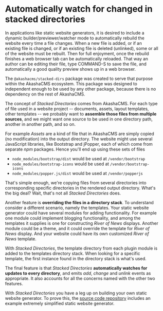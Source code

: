 # Automatically watch for changed in stacked directories

In applications like static website generators, it is desired to include a dynamic builder/previewer/watcher mode to automatically rebuild the website every time a file changes.  When a new file is added, or if an existing file is changed, or if an existing file is deleted (unlinked), some or all of the website must be rebuilt.  Then for full enjoyment, once the rebuild finishes a web browser tab can be automatically reloaded.  That way an author can be editing their file, type COMMAND-S to save the file, and automatically a good quality preview shows up in a web browser.

The `@akashacms/stacked-dirs` package was created to serve that purpose within the AkashaCMS ecosystem.  This package was designed to independent enough to be used by any other package, because there is no dependency on the rest of AkashaCMS.

The concept of _Stacked Directories_ comes from AkashaCMS.  For each type of file used in a website project -- documents, assets, layout templates, other templates -- we probably want to **assemble those files from multiple sources**, and we might want one source to be used in one directory path, another in another path, and so on.

For example _Assets_ are a kind of file that in AkashaCMS are simply copied (no modification) into the output directory.  The website might use several JavaScript libraries, like Bootstrap and jPopper, each of which come from separate _npm_ packages.  Hence you'll end up using these sets of files

* `node_modules/bootstrap/dist` would be used at `/vendor/bootstrap`
* `node_modules/bootstrap-icons` would be used at `/vendor/bootstrap-icons`
* `node_modules/popper.js/dist` would be used at `/vendor/popperjs`

That's simple enough, we're copying files from several directories into corresponding specific directories in the rendered output directory.  What's the big deal?  Wait, that's not all _Stacked Directories_ does.

Another feature is **overriding the files in a directory stack**.  To understand consider a different scenario, namely the templates.  Your static website generator could have several modules for adding functionality.  For example one module could implement blogging functionality, and among the templates it supplies is one for constructing _River of News_ displays.  Another module could be a theme, and it could override the template for _River of News_ display.  And your website could have its own customized _River of News_ template.

With _Stacked Directories_, the template directory from each plugin module is added to the templates directory stack.  When looking for a specific template, the first instance found in the directory stack is what's used.

The final feature is that _Stacked Directories_ **automatically watches for updates to every directory**, and emits _add_, _change_ and _unlink_ events as appropriate.  It also accounts for all the concerns named with the other two features.

With _Stacked Directories_ you have a leg up on building your own static website generator.  To prove this, the [source code repository](https://github.com/akashacms/stacked-directories) includes an example extremely simplified static website generator.
